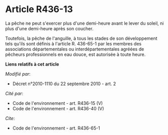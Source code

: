 # Article R436-13

La pêche ne peut s'exercer plus d'une demi-heure avant le lever du soleil, ni plus d'une demi-heure après son coucher. 

Toutefois, la pêche de l'anguille, à tous les stades de son développement tels qu'ils sont définis à l'article R. 436-65-1
par les membres des associations départementales ou interdépartementales agréées de pêcheurs professionnels en eau douce, est
autorisée à toute heure.

**Liens relatifs à cet article**

_Modifié par_:

  - Décret n°2010-1110 du 22 septembre 2010 - art. 2

_Cité par_:

  - Code de l'environnement - art. R436-15 (V)
  - Code de l'environnement - art. R436-40 (V)

_Cite_:

  - Code de l'environnement - art. R436-65-1

